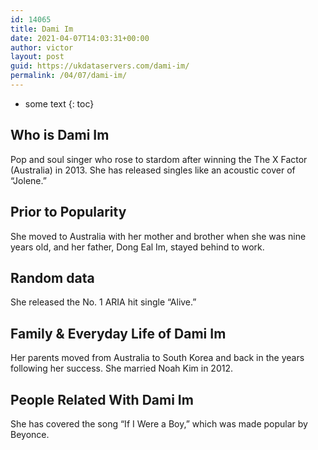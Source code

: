 ```yaml
---
id: 14065
title: Dami Im
date: 2021-04-07T14:03:31+00:00
author: victor
layout: post
guid: https://ukdataservers.com/dami-im/
permalink: /04/07/dami-im/
---
```


* some text
{: toc}


## Who is Dami Im



Pop and soul singer who rose to stardom after winning the The X Factor (Australia) in 2013. She has released singles like an acoustic cover of &#8220;Jolene.&#8221;

                
                
                
## Prior to Popularity



She moved to Australia with her mother and brother when she was nine years old, and her father, Dong Eal Im, stayed behind to work.

                
                
                
## Random data



She released the No. 1 ARIA hit single &#8220;Alive.&#8221;

                
                
                
## Family & Everyday Life of Dami Im



Her parents moved from Australia to South Korea and back in the years following her success. She married Noah Kim in 2012.

                
                
                
## People Related With Dami Im



She has covered the song &#8220;If I Were a Boy,&#8221; which was made popular by Beyonce.

                
              
            
          
          
          